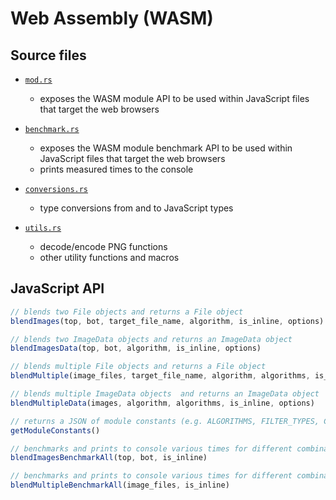 # Web Assembly (WASM)

## Source files

* [`mod.rs`](./mod.rs)
  * exposes the WASM module API to be used within JavaScript files that target the web browsers

* [`benchmark.rs`](./benchmark.rs)
  * exposes the WASM module benchmark API to be used within JavaScript files that target the web browsers
  * prints measured times to the console

* [`conversions.rs`](./conversions.rs)
  * type conversions from and to JavaScript types

* [`utils.rs`](./utils.rs)
  * decode/encode PNG functions
  * other utility functions and macros

## JavaScript API

```javascript
// blends two File objects and returns a File object
blendImages(top, bot, target_file_name, algorithm, is_inline, options)

// blends two ImageData objects and returns an ImageData object
blendImagesData(top, bot, algorithm, is_inline, options)

// blends multiple File objects and returns a File object
blendMultiple(image_files, target_file_name, algorithm, algorithms, is_inline, options)

// blends multiple ImageData objects  and returns an ImageData object
blendMultipleData(images, algorithm, algorithms, is_inline, options)

// returns a JSON of module constants (e.g. ALGORITHMS, FILTER_TYPES, COMPILER_VERSION, ...)
getModuleConstants()

// benchmarks and prints to console various times for different combinations of blending algorithms, compression algorithms and filters for `blendImages`
blendImagesBenchmarkAll(top, bot, is_inline)

// benchmarks and prints to console various times for different combinations of blending algorithms, compression algorithms and filters for `blendMultiple`
blendMultipleBenchmarkAll(image_files, is_inline)
```
